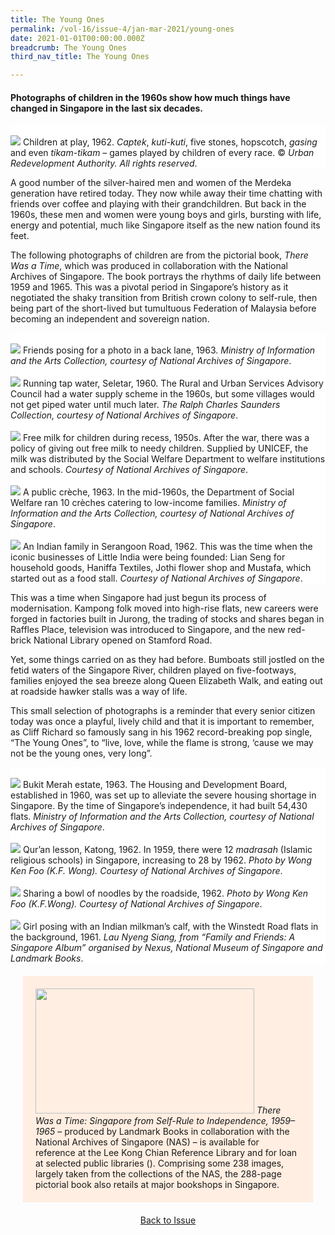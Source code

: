 ```yaml
---
title: The Young Ones
permalink: /vol-16/issue-4/jan-mar-2021/young-ones
date: 2021-01-01T00:00:00.000Z
breadcrumb: The Young Ones
third_nav_title: The Young Ones

---
```


<style>
table { 
	background-color: #ffeee1;
	}
.infobox { 
  padding: 20px;
  margin: 20px;
  background: #ffeee1;
}
</style>


#### Photographs of children in the 1960s show how much things have changed in Singapore in the last six decades.

<div style="background-color: white;">
<br/>
<img src="/images/Vol-16-issue-4/youngones/TheYoungOnes.jpg">
Children at play, 1962. <i>Captek</i>, <i>kuti-kuti</i>, five stones, hopscotch, <i>gasing</i> and even <i>tikam-tikam</i> – games played by children of every race. © <i>Urban Redevelopment Authority. All rights reserved</i>.
</div>

A good number of the silver-haired men and women of the Merdeka generation have retired today. They now while away their time chatting with friends over coffee and playing with their grandchildren. But back in the 1960s, these men and women were young boys and girls, bursting with life, energy and potential, much like Singapore itself as the new nation found its feet. 

The following photographs of children are from the pictorial book, *There Was a Time*, which was produced in collaboration  with the National Archives of Singapore. The book portrays the rhythms of daily life between 1959 and 1965. This was a pivotal period in Singapore’s history as it negotiated the shaky transition from British crown colony to self-rule, then being part of the short-lived but tumultuous Federation of Malaysia before becoming an independent and sovereign nation.

<div style="background-color: white;">
<br/>
<img src="/images/Vol-16-issue-4/youngones/FriendsPosing.jpg">
Friends posing for a photo in a back lane, 1963. <i>Ministry of Information and the Arts Collection, courtesy of National Archives of Singapore</i>.
</div>

<div style="background-color: white;">
<br/>
<img src="/images/Vol-16-issue-4/youngones/TapWater.jpg">
Running tap water, Seletar, 1960. The Rural and Urban Services Advisory Council had  a water supply scheme in the 1960s, but some villages would not get piped water until much later. <i>The Ralph Charles Saunders Collection, courtesy of National Archives of Singapore</i>.
</div>


<div style="background-color: white;">
<br/>
<img src="/images/Vol-16-issue-4/youngones/FreeMilk.jpg">
Free milk for children during recess, 1950s. After the war, there was a policy of giving out free milk to needy children. Supplied by UNICEF, the milk was distributed by the Social Welfare Department to welfare institutions and schools. <i>Courtesy of National Archives of Singapore</i>.
</div>

<div style="background-color: white;">
<br/>
<img src="/images/Vol-16-issue-4/youngones/Creche.jpg">
A public crèche, 1963. In the mid-1960s, the Department of Social Welfare ran 10 crèches catering to low-income families. <i>Ministry of Information and the Arts Collection, courtesy of National Archives of Singapore</i>.
</div>

<div style="background-color: white;">
<br/>
<img src="/images/Vol-16-issue-4/youngones/IndianFamily.jpg">
An Indian family in Serangoon Road, 1962. This was the time when the iconic businesses of Little India were being founded: Lian Seng for household goods, Haniffa Textiles, Jothi flower shop and Mustafa, which started out as a food stall. <i>Courtesy of National Archives of Singapore</i>.
</div>

This was a time when Singapore had just begun its process of modernisation. Kampong folk moved into high-rise flats, new careers were forged in factories built in Jurong, the trading of stocks and shares began in Raffles Place, television was introduced to Singapore, and the new red-brick National Library opened on Stamford Road.

Yet, some things carried on as they had before. Bumboats still jostled on the fetid waters of the Singapore River, children played on five-footways, families enjoyed the sea breeze along Queen Elizabeth Walk, and eating out at roadside hawker stalls was a way of life.

This small selection of photographs is a reminder that every senior citizen today was once a playful, lively child and that it is important to remember, as Cliff Richard so famously sang in his 1962 record-breaking pop single, “The Young Ones”, to “live, love, while the flame is strong, ‘cause we may not be the young ones, very long”.

<div style="background-color: white;">
<br/>
<img src="/images/Vol-16-issue-4/youngones/BukitMerah.jpg">
Bukit Merah estate, 1963. The Housing and Development Board, established in 1960, was set up to alleviate the severe housing shortage in Singapore. By the time of Singapore’s independence, it had built 54,430 flats. <i>Ministry of Information and the Arts Collection, courtesy of National Archives of Singapore</i>.
</div>

<div style="background-color: white;">
<br/>
<img src="/images/Vol-16-issue-4/youngones/Lesson1962.jpg">
Qur’an lesson, Katong, 1962. In 1959, there were 12 <i>madrasah</i> (Islamic religious schools) in Singapore, increasing to 28 by 1962. <i>Photo by Wong Ken Foo (K.F. Wong). Courtesy of National Archives of Singapore</i>.
</div>

<div style="background-color: white;">
<br/>
<img src="/images/Vol-16-issue-4/youngones/SharingNoodle.jpg">
Sharing a bowl of noodles by the roadside, 1962. <i>Photo by Wong Ken Foo (K.F.Wong). Courtesy of National Archives of Singapore</i>.
</div>

<div style="background-color: white;">
<br/>
<img src="/images/Vol-16-issue-4/youngones/GirlwithCow.jpg">
Girl posing with an Indian milkman’s calf, with the Winstedt Road flats in the background, 1961. <i>Lau Nyeng Siang, from “Family and Friends: A Singapore Album” organised by Nexus, National Museum of Singapore and Landmark Books</i>.
</div>

<div class="infobox"> 
<img src="/images/Vol-16-issue-4/youngones/Therewasatime_Cover.png" style="width: 350px; height: 200px;"/>
<i>There Was a Time: Singapore from Self-Rule to Independence, 1959–1965</i> – produced by Landmark Books in collaboration with the National Archives of Singapore (NAS) – is available for reference at the Lee Kong Chian Reference Library and for loan at selected public libraries (<a href="https://eservice.nlb.gov.sg/item_holding.aspx?bid=204483324"><Call nos.: RSING 959.5705 THE-[HIS] and SING 959.5705 THE></a>). Comprising some 238 images, largely taken from the collections of the NAS, the 288-page pictorial book also retails at major bookshops in Singapore.
</div>

<a href="https://nlb-ba-staging.netlify.app/vol-16/issue-4/jan-mar-2021/"><center>Back to Issue</center></a>
